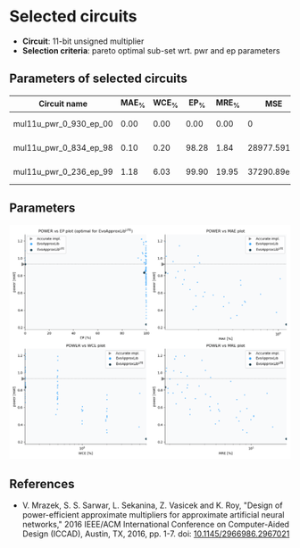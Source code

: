 
Selected circuits
===================
 - **Circuit**: 11-bit unsigned multiplier
 - **Selection criteria**: pareto optimal sub-set wrt. pwr and ep parameters

Parameters of selected circuits
----------------------------

| Circuit name | MAE<sub>%</sub> | WCE<sub>%</sub> | EP<sub>%</sub> | MRE<sub>%</sub> | MSE | Download |
| --- |  --- | --- | --- | --- | --- | --- | 
| mul11u_pwr_0_930_ep_00 | 0.00 | 0.00 | 0.00 | 0.00 | 0 |  [[Verilog<sub>generic</sub>](mul11u_pwr_0_930_ep_00_gen.v)]  [[C](mul11u_pwr_0_930_ep_00.c)] |
| mul11u_pwr_0_834_ep_98 | 0.10 | 0.20 | 98.28 | 1.84 | 28977.591e3 |  [[Verilog<sub>generic</sub>](mul11u_pwr_0_834_ep_98_gen.v)]  [[C](mul11u_pwr_0_834_ep_98.c)] |
| mul11u_pwr_0_236_ep_99 | 1.18 | 6.03 | 99.90 | 19.95 | 37290.89e5 |  [[Verilog<sub>generic</sub>](mul11u_pwr_0_236_ep_99_gen.v)]  [[C](mul11u_pwr_0_236_ep_99.c)] |
    
Parameters
--------------
![Parameters figure](fig.png)

References
--------------
   - V. Mrazek, S. S. Sarwar, L. Sekanina, Z. Vasicek and K. Roy, "Design of power-efficient approximate multipliers for approximate artificial neural networks," 2016 IEEE/ACM International Conference on Computer-Aided Design (ICCAD), Austin, TX, 2016, pp. 1-7. doi: [10.1145/2966986.2967021](https://dx.doi.org/10.1145/2966986.2967021)

             